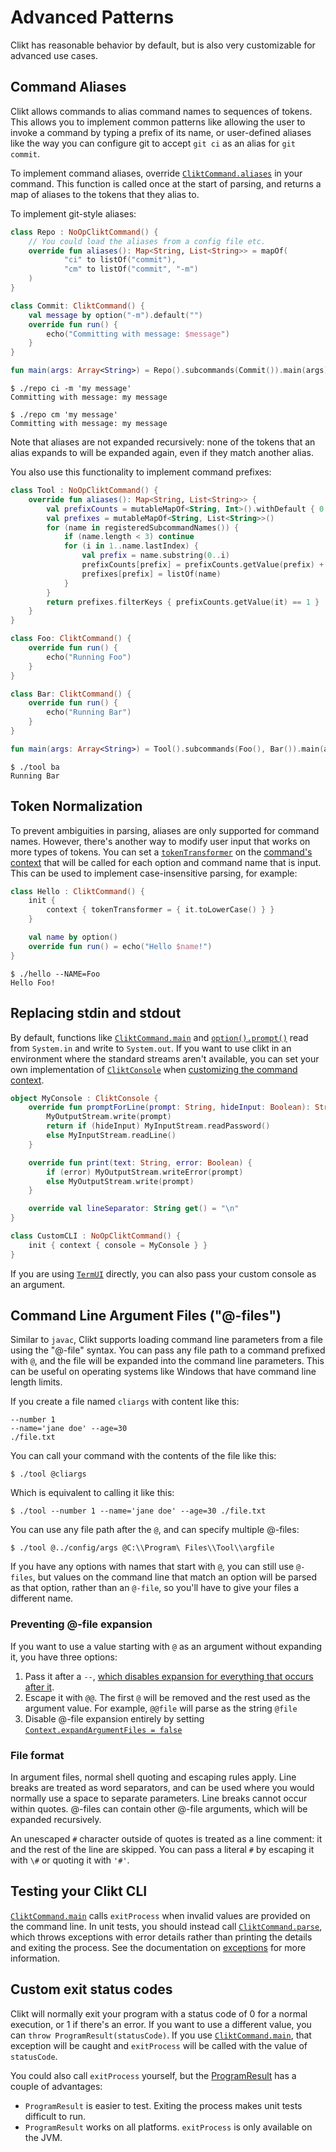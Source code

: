 # Advanced Patterns

Clikt has reasonable behavior by default, but is also very customizable
for advanced use cases.

## Command Aliases

Clikt allows commands to alias command names to sequences of tokens.
This allows you to implement common patterns like allowing the user to
invoke a command by typing a prefix of its name, or user-defined aliases
like the way you can configure git to accept `git ci` as an alias for
`git commit`.

To implement command aliases, override [`CliktCommand.aliases`][aliases] in your command.
This function is called once at the start of parsing,
and returns a map of aliases to the tokens that they alias to.

To implement git-style aliases:

```kotlin tab="Example"
class Repo : NoOpCliktCommand() {
    // You could load the aliases from a config file etc.
    override fun aliases(): Map<String, List<String>> = mapOf(
            "ci" to listOf("commit"),
            "cm" to listOf("commit", "-m")
    )
}

class Commit: CliktCommand() {
    val message by option("-m").default("")
    override fun run() {
        echo("Committing with message: $message")
    }
}

fun main(args: Array<String>) = Repo().subcommands(Commit()).main(args)
```

```text tab="Usage 1"
$ ./repo ci -m 'my message'
Committing with message: my message
```

```text tab="Usage 2"
$ ./repo cm 'my message'
Committing with message: my message
```

Note that aliases are not expanded recursively: none of the tokens that
an alias expands to will be expanded again, even if they match another
alias.

You also use this functionality to implement command prefixes:

```kotlin tab="Example"
class Tool : NoOpCliktCommand() {
    override fun aliases(): Map<String, List<String>> {
        val prefixCounts = mutableMapOf<String, Int>().withDefault { 0 }
        val prefixes = mutableMapOf<String, List<String>>()
        for (name in registeredSubcommandNames()) {
            if (name.length < 3) continue
            for (i in 1..name.lastIndex) {
                val prefix = name.substring(0..i)
                prefixCounts[prefix] = prefixCounts.getValue(prefix) + 1
                prefixes[prefix] = listOf(name)
            }
        }
        return prefixes.filterKeys { prefixCounts.getValue(it) == 1 }
    }
}

class Foo: CliktCommand() {
    override fun run() {
        echo("Running Foo")
    }
}

class Bar: CliktCommand() {
    override fun run() {
        echo("Running Bar")
    }
}

fun main(args: Array<String>) = Tool().subcommands(Foo(), Bar()).main(args)
```

```text tab="Usage"
$ ./tool ba
Running Bar
```

## Token Normalization

To prevent ambiguities in parsing, aliases are only supported for
command names. However, there's another way to modify user input that
works on more types of tokens. You can set a [`tokenTransformer`][tokenTransformer] on the
[command's context][customizing-context] that will be
called for each option and command name that is input. This can be used
to implement case-insensitive parsing, for example:

```kotlin tab="Example"
class Hello : CliktCommand() {
    init {
        context { tokenTransformer = { it.toLowerCase() } }
    }

    val name by option()
    override fun run() = echo("Hello $name!")
}
```

```text tab="Usage"
$ ./hello --NAME=Foo
Hello Foo!
```

## Replacing stdin and stdout

By default, functions like [`CliktCommand.main`][main] and [`option().prompt()`][prompt]
read from `System.in` and write to `System.out`. If you want to use
clikt in an environment where the standard streams aren't available, you
can set your own implementation of [`CliktConsole`][CliktConsole]
when [customizing the command context][customizing-context].

```kotlin
object MyConsole : CliktConsole {
    override fun promptForLine(prompt: String, hideInput: Boolean): String? {
        MyOutputStream.write(prompt)
        return if (hideInput) MyInputStream.readPassword()
        else MyInputStream.readLine()
    }

    override fun print(text: String, error: Boolean) {
        if (error) MyOutputStream.writeError(prompt)
        else MyOutputStream.write(prompt)
    }

    override val lineSeparator: String get() = "\n"
}

class CustomCLI : NoOpCliktCommand() {
    init { context { console = MyConsole } }
}
```

If you are using [`TermUI`][TermUI] directly,
you can also pass your custom console as an argument.

## Command Line Argument Files ("@-files")

Similar to `javac`, Clikt supports loading command line parameters from a file using the "@-file"
syntax. You can pass any file path to a command prefixed with `@`, and the file will be expanded
into the command line parameters. This can be useful on operating systems like Windows that have
command line length limits.

If you create a file named `cliargs` with content like this:

```
--number 1
--name='jane doe' --age=30
./file.txt
```

You can call your command with the contents of the file like this:

```
$ ./tool @cliargs
```

Which is equivalent to calling it like this:

```
$ ./tool --number 1 --name='jane doe' --age=30 ./file.txt
```

You can use any file path after the `@`, and can specify multiple @-files:

```
$ ./tool @../config/args @C:\\Program\ Files\\Tool\\argfile
```

If you have any options with names that start with `@`, you can still use `@-files`, but values on
the command line that match an option will be parsed as that option, rather than an `@-file`, so
you'll have to give your files a different name.

### Preventing @-file expansion

If you want to use a value starting with `@` as an argument without expanding it, you have three options:

1. Pass it after a `--`, [which disables expansion for everything that occurs after it][dash-dash].
2. Escape it with `@@`. The first `@` will be removed and the rest used as the argument value. For example, `@@file` will parse as the string `@file`
3. Disable @-file expansion entirely by setting [`Context.expandArgumentFiles = false`][expandArgumentFiles]

### File format

In argument files, normal shell quoting and escaping rules apply. Line breaks are treated as word
separators, and can be used where you would normally use a space to separate parameters. Line breaks
cannot occur within quotes. @-files can contain other @-file arguments, which will be expanded
recursively.

An unescaped `#` character outside of quotes is treated as a line comment: it and the rest of the
line are skipped. You can pass a literal `#` by escaping it with `\#` or quoting it with `'#'`.

## Testing your Clikt CLI

[`CliktCommand.main`][main] calls `exitProcess` when invalid values are provided on the command
line. In unit tests, you should instead call [`CliktCommand.parse`][parse], which throws exceptions
with error details rather than printing the details and exiting the process. See the documentation
on [exceptions](exceptions.md) for more information.

## Custom exit status codes

Clikt will normally exit your program with a status code of 0 for a normal execution, or 1 if
there's an error. If you want to use a different value, you can `throw ProgramResult(statusCode)`.
If you use [`CliktCommand.main`][main], that exception will be caught and `exitProcess` will be
called with the value of `statusCode`.

You could also call `exitProcess` yourself, but the [ProgramResult][ProgramResult] has a couple of
advantages:

- `ProgramResult` is easier to test. Exiting the process makes unit tests difficult to run.
- `ProgramResult` works on all platforms. `exitProcess` is only available on the JVM.

[aliases]:             api/clikt/com.github.ajalt.clikt.core/-clikt-command/aliases.md
[CliktConsole]:        api/clikt/com.github.ajalt.clikt.output/-clikt-console/index.md
[customizing-context]: commands.md#customizing-contexts
[dash-dash]:           arguments.md#option-like-arguments-using-
[expandArgumentFiles]: api/clikt/com.github.ajalt.clikt.core/-context/expand-argument-files.md
[main]:                api/clikt/com.github.ajalt.clikt.core/-clikt-command/main.md
[parse]:               api/clikt/com.github.ajalt.clikt.core/-clikt-command/parse.md
[ProgramResult]:       api/clikt/com.github.ajalt.clikt.core/-program-result/index.md
[prompt]:              api/clikt/com.github.ajalt.clikt.parameters.options/prompt.md
[TermUI]:              api/clikt/com.github.ajalt.clikt.output/-term-ui/index.md
[tokenTransformer]:    api/clikt/com.github.ajalt.clikt.core/-context/token-transformer.md

